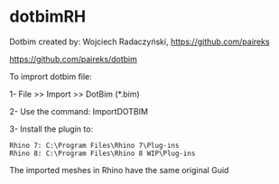 # dotbimRH

Dotbim created by: Wojciech Radaczyński, https://github.com/paireks

https://github.com/paireks/dotbim

To imprort dotbim file:

1- File >> Import >> DotBim (*.bim)

2- Use the command: ImportDOTBIM

3- Install the plugin to: 

	Rhino 7: C:\Program Files\Rhino 7\Plug-ins
	Rhino 8: C:\Program Files\Rhino 8 WIP\Plug-ins

The imported meshes in Rhino have the same original Guid
